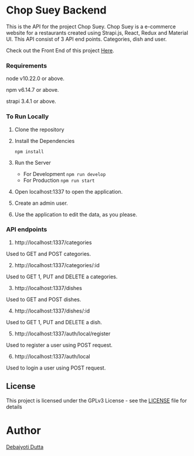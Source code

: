 # Chop Suey Backend

This is the API for the project Chop Suey. Chop Suey is a e-commerce website for a restaurants created using Strapi.js, React, Redux and Material UI. This API consist of 3 API end points. Categories, dish and user.

Check out the Front End of this project [Here](https://github.com/DeboDevelop/ChopSuey).

### Requirements

node v10.22.0 or above.

npm v6.14.7 or above.

strapi 3.4.1 or above.

### To Run Locally

1. Clone the repository

2. Install the Dependencies

    `npm install`

3. Run the Server

    - For Development
      `npm run develop`
    - For Production
      `npm run start`

4. Open localhost:1337 to open the application.

5. Create an admin user.

6. Use the application to edit the data, as you please.

### API endpoints

1. http://localhost:1337/categories

Used to GET and POST categories.

2. http://localhost:1337/categories/:id

Used to GET 1, PUT and DELETE a categories.

3. http://localhost:1337/dishes

Used to GET and POST dishes.

4. http://localhost:1337/dishes/:id

Used to GET 1, PUT and DELETE a dish.

5. http://localhost:1337/auth/local/register

Used to register a user using POST request.

6. http://localhost:1337/auth/local

Used to login a user using POST request.

## License

This project is licensed under the GPLv3 License - see the [LICENSE](LICENSE) file for details

# Author

[Debajyoti Dutta](https://github.com/DeboDevelop)
